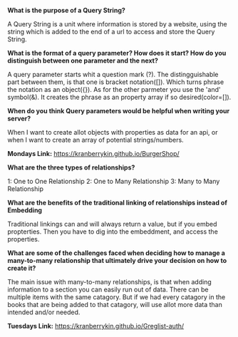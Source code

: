 **What is the purpose of a Query String?**

A Query String is a unit where information is stored by a website, using the string which is added to the end of a url to access and store the Query String.

**What is the format of a query parameter? How does it start? How do you distinguish between one parameter and the next?**

A query parameter starts whit a question mark (?). The distingguishable part between them, is that one is bracket notation([]). Which turns phrase the notation as an object({}). As for the other parmeter you use the 'and' symbol(&). It creates the phrase as an property array if so desired(color=[]).

**When do you think Query parameters would be helpful when writing your server?**

When I want to create allot objects with properties as data for an api, or when I want to create an array of potential strings/numbers.

**Mondays Link:** https://kranberrykin.github.io/BurgerShop/

**What are the three types of relationships?**

1: One to One Relationship
2: One to Many Relationship
3: Many to Many Relationship

**What are the benefits of the traditional linking of relationships instead of Embedding**

Traditional linkings can and will always return a value, but if you embed propterties. Then you have to dig into the embeddment, and access the properties.

**What are some of the challenges faced when deciding how to manage a many-to-many relationship that ultimately drive your decision on how to create it?**

The main issue with many-to-many relationships, is that when adding information to a section you can easily run out of data. There can be multiple items with the same catagory. But if we had every catagory in the books that are being added to that catagory, will use allot more data than intended and/or needed.

**Tuesdays Link:** https://kranberrykin.github.io/Greglist-auth/